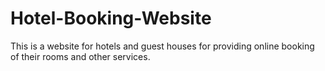 # Hotel-Booking-Website
This is a website for hotels and guest houses for providing online booking of their rooms and other services.

